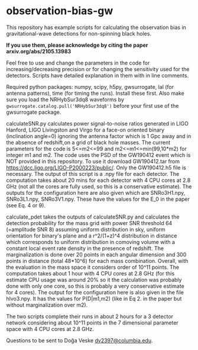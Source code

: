 # observation-bias-gw

This repository has example scripts for calculating the observation bias in gravitational-wave detections for non-spinning black holes. 

**If you use them, please acknowledge by citing the paper arxiv.org/abs/2105.13983**

Feel free to use and change the parameters in the code for increasing/decreasing precision or for changing the sensitivity used for the detectors. Scripts have detailed explanation in them with in line comments.

Required python packages: numpy, scipy, h5py, gwsurrogate, lal (for antenna patterns), time (for timing the runs). Install these first. Also make sure you load the NRHybSur3dq8 waveforms by ```gwsurrogate.catalog.pull('NRHybSur3dq8')``` before your first use of the gwsurrogate package.


calculateSNR.py calculates power signal-to-noise ratios generated in LIGO Hanford, LIGO Livingston and Virgo for a face-on oriented binary (inclination angle=0) ignoring the antenna factor which is 1 Gpc away and in the absence of redshift,on a grid of black hole masses. The current parameters for the code is 5<=m2<=99 and m2<=m1<=min(99,10\*m2) for integer m1 and m2. The code uses the PSD of the GW190412 event which is NOT provided in this repository. To use it download GW190412.tar from https://dcc.ligo.org/LIGO-P2000223/public/. Only the GW190412.h5 file is necessary. The output of this script is a .npy file for each detector. The computation takes about 20 mins for each detector with 4 CPU cores at 2.8 GHz (not all the cores are fully used, so this is a conservative estimate). The outputs for the configuration here are also given which are SNRo3H1.npy, SNRo3L1.npy, SNRo3V1.npy. These have the values for the E_0 in the paper (see Eq. 4 or 9).

calculate_pdet takes the outputs of calculateSNR.py and calculates the detection probability for the mass grid with power SNR threshold 64 (=amplitude SNR 8) assuming uniform distribution in sky, uniform orientation for binary's plane and a r^2/(1+z)^4 distribution in distance which corresponds to uniform distribution in comoving volume with a constant local event rate density in the presence of redshift. The marginalization is done over 20 points in each angular dimension and 300 points in distance (total 48\*10^6) for each mass combination. Overall, with the evaluation in the mass space it considers order of 10^11 points. The computation takes about 1 hour with 4 CPU cores at 2.8 GHz (for this estimate CPU usage was around 20% so it the calculation was probably done with only one core, so this is probably a very conservative estimate for 4 cores). The output for the configuration here is also given in the file hlvo3.npy. It has the values for P(D|m1,m2) (like in Eq 2. in the paper but without marginalization over m2).

The two scripts complete their runs in about 2 hours for a 3 detector network considering about 10^11 points in the 7 dimensional parameter space with 4 CPU cores at 2.8 GHz.

Questions to be sent to Doğa Veske dv2397@columbia.edu.
